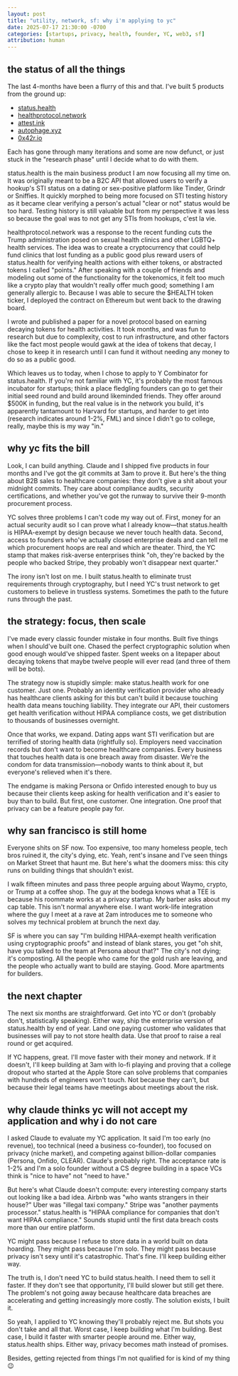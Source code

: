 ```yaml
---
layout: post
title: "utility, network, sf: why i'm applying to yc"
date: 2025-07-17 21:30:00 -0700
categories: [startups, privacy, health, founder, YC, web3, sf]
attribution: human
---
```


## the status of all the things

The last 4-months have been a flurry of this and that. I've built 5 products from the ground up:
- [status.health](https://status.health)
- [healthprotocol.network](https://healthprotocol.network)
- [attest.ink](https://attest.ink)
- [autophage.xyz](https://autophage.xyz)
- [0x42r.io](https://0x42r.io)

Each has gone through many iterations and some are now defunct, or just stuck in the "research phase" until I decide what to do with them.

status.health is the main business product I am now focusing all my time on. It was originally meant to be a B2C API that allowed users to verify a hookup's STI status on a dating or sex-positive platform like Tinder, Grindr or Sniffies. It quickly morphed to being more focused on STI testing history as it became clear verifying a person's actual "clear or not" status would be too hard. Testing history is still valuable but from my perspective it was less so because the goal was to not get any STIs from hookups, c'est la vie.

healthprotocol.network was a response to the recent funding cuts the Trump administration posed on sexual health clinics and other LGBTQ+ health services. The idea was to create a cryptocurrency that could help fund clinics that lost funding as a public good plus reward users of status.health for verifying health actions with either tokens, or abstracted tokens I called "points." After speaking with a couple of friends and modeling out some of the functionality for the tokenomics, it felt too much like a crypto play that wouldn't really offer much good; something I am generally allergic to. Because I was able to secure the $HEALTH token ticker, I deployed the contract on Ethereum but went back to the drawing board.

I wrote and published a paper for a novel protocol based on earning decaying tokens for health activities. It took months, and was fun to research but due to complexity, cost to run infrastructure, and other factors like the fact most people would gawk at the idea of tokens that decay, I chose to keep it in research until I can fund it without needing any money to do so as a public good.

Which leaves us to today, when I chose to apply to Y Combinator for status.health. If you're not familiar with YC, it's probably the most famous incubator for startups; think a place fledgling founders can go to get their initial seed round and build around likeminded friends. They offer around $500K in funding, but the real value is in the network you build, it's apparently tantamount to Harvard for startups, and harder to get into (research indicates around 1-2%, FML) and since I didn't go to college, really, maybe this is my way "in."

## why yc fits the bill

Look, I can build anything. Claude and I shipped five products in four months and I've got the git commits at 3am to prove it. But here's the thing about B2B sales to healthcare companies: they don't give a shit about your midnight commits. They care about compliance audits, security certifications, and whether you've got the runway to survive their 9-month procurement process.

YC solves three problems I can't code my way out of. First, money for an actual security audit so I can prove what I already know—that status.health is HIPAA-exempt by design because we never touch health data. Second, access to founders who've actually closed enterprise deals and can tell me which procurement hoops are real and which are theater. Third, the YC stamp that makes risk-averse enterprises think "oh, they're backed by the people who backed Stripe, they probably won't disappear next quarter."

The irony isn't lost on me. I built status.health to eliminate trust requirements through cryptography, but I need YC's trust network to get customers to believe in trustless systems. Sometimes the path to the future runs through the past.

## the strategy: focus, then scale

I've made every classic founder mistake in four months. Built five things when I should've built one. Chased the perfect cryptographic solution when good enough would've shipped faster. Spent weeks on a litepaper about decaying tokens that maybe twelve people will ever read (and three of them will be bots).

The strategy now is stupidly simple: make status.health work for one customer. Just one. Probably an identity verification provider who already has healthcare clients asking for this but can't build it because touching health data means touching liability. They integrate our API, their customers get health verification without HIPAA compliance costs, we get distribution to thousands of businesses overnight.

Once that works, we expand. Dating apps want STI verification but are terrified of storing health data (rightfully so). Employers need vaccination records but don't want to become healthcare companies. Every business that touches health data is one breach away from disaster. We're the condom for data transmission—nobody wants to think about it, but everyone's relieved when it's there.

The endgame is making Persona or Onfido interested enough to buy us because their clients keep asking for health verification and it's easier to buy than to build. But first, one customer. One integration. One proof that privacy can be a feature people pay for.

## why san francisco is still home

Everyone shits on SF now. Too expensive, too many homeless people, tech bros ruined it, the city's dying, etc. Yeah, rent's insane and I've seen things on Market Street that haunt me. But here's what the doomers miss: this city runs on building things that shouldn't exist.

I walk fifteen minutes and pass three people arguing about Waymo, crypto, or Trump at a coffee shop. The guy at the bodega knows what a TEE is because his roommate works at a privacy startup. My barber asks about my cap table. This isn't normal anywhere else. I want work-life integration where the guy I meet at a rave at 2am introduces me to someone who solves my technical problem at brunch the next day.

SF is where you can say "I'm building HIPAA-exempt health verification using cryptographic proofs" and instead of blank stares, you get "oh shit, have you talked to the team at Persona about that?" The city's not dying; it's composting. All the people who came for the gold rush are leaving, and the people who actually want to build are staying. Good. More apartments for builders.

## the next chapter

The next six months are straightforward. Get into YC or don't (probably don't, statistically speaking). Either way, ship the enterprise version of status.health by end of year. Land one paying customer who validates that businesses will pay to not store health data. Use that proof to raise a real round or get acquired.

If YC happens, great. I'll move faster with their money and network. If it doesn't, I'll keep building at 3am with lo-fi playing and proving that a college dropout who started at the Apple Store can solve problems that companies with hundreds of engineers won't touch. Not because they can't, but because their legal teams have meetings about meetings about the risk.

## why claude thinks yc will not accept my application and why i do not care

I asked Claude to evaluate my YC application. It said I'm too early (no revenue), too technical (need a business co-founder), too focused on privacy (niche market), and competing against billion-dollar companies (Persona, Onfido, CLEAR). Claude's probably right. The acceptance rate is 1-2% and I'm a solo founder without a CS degree building in a space VCs think is "nice to have" not "need to have."

But here's what Claude doesn't compute: every interesting company starts out looking like a bad idea. Airbnb was "who wants strangers in their house?" Uber was "illegal taxi company." Stripe was "another payments processor." status.health is "HIPAA compliance for companies that don't want HIPAA compliance." Sounds stupid until the first data breach costs more than our entire platform.

YC might pass because I refuse to store data in a world built on data hoarding. They might pass because I'm solo. They might pass because privacy isn't sexy until it's catastrophic. That's fine. I'll keep building either way.

The truth is, I don't need YC to build status.health. I need them to sell it faster. If they don't see that opportunity, I'll build slower but still get there. The problem's not going away because healthcare data breaches are accelerating and getting increasingly more costly. The solution exists, I built it.

So yeah, I applied to YC knowing they'll probably reject me. But shots you don't take and all that. Worst case, I keep building what I'm building. Best case, I build it faster with smarter people around me. Either way, status.health ships. Either way, privacy becomes math instead of promises.

Besides, getting rejected from things I'm not qualified for is kind of my thing 😉